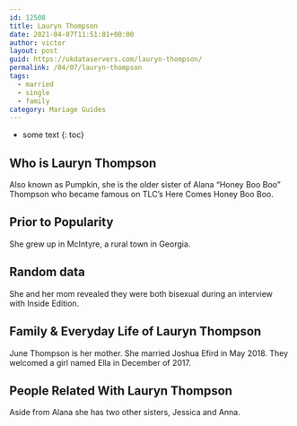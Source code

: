 ```yaml
---
id: 12508
title: Lauryn Thompson
date: 2021-04-07T11:51:01+00:00
author: victor
layout: post
guid: https://ukdataservers.com/lauryn-thompson/
permalink: /04/07/lauryn-thompson  
tags:
  - married
  - single
  - family
category: Mariage Guides
---
```


* some text
{: toc}


## Who is Lauryn Thompson



Also known as Pumpkin, she is the older sister of Alana &#8220;Honey Boo Boo&#8221; Thompson who became famous on TLC&#8217;s Here Comes Honey Boo Boo.

                
                
                
## Prior to Popularity



She grew up in McIntyre, a rural town in Georgia.

                
                
                
## Random data



She and her mom revealed they were both bisexual during an interview with Inside Edition.

                
                
                
## Family & Everyday Life of Lauryn Thompson



June Thompson is her mother. She married Joshua Efird in May 2018. They welcomed a girl named Ella in December of 2017.

                
                
                
## People Related With Lauryn Thompson



Aside from Alana she has two other sisters, Jessica and Anna.

                
              
            
          
          
          